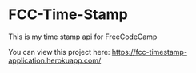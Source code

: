 # FCC-Time-Stamp
This is my time stamp api for FreeCodeCamp

You can view this project here: https://fcc-timestamp-application.herokuapp.com/
